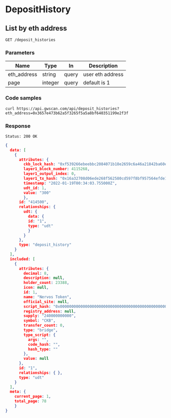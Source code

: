 # DepositHistory
## List by eth address
```
GET /deposit_histories
```

### Parameters
|Name|Type|In|Description|
|---|---|---|---|
|eth_address|string|query|user eth address|
|page|integer|query|default is 1|

### Code samples

```console
curl https://api.gwscan.com/api/deposit_histories?eth_address=0x3657e473b62a5f3265f5a5a8bf640351199e2f3f
```

### Response

```
Status: 200 OK
```

```json
{
  data: [
    {
      attributes: {
        ckb_lock_hash: "0xf539266ebeebbc2084071b18e2659c6a46a21842ba60ec1e4f7787545be0c949",
        layer1_block_number: 4115268,
        layer1_output_index: 0,
        layer1_tx_hash: "0x16a32708d06ede268f562580cd597f8bf957564efde166d53a6f1968b3358631",
        timestamp: "2022-01-19T00:34:03.755000Z",
        udt_id: 1,
        value: "300"
        },
      id: "414500",
      relationships: {
        udt: {
          data: {
          id: "1",
          type: "udt"
          }
        }
      },
      type: "deposit_history"
    }
  ],
  included: [
    {
      attributes: {
        decimal: 8,
        description: null,
        holder_count: 23388,
        icon: null,
        id: 1,
        name: "Nervos Token",
        official_site: null,
        script_hash: "0x0000000000000000000000000000000000000000000000000000000000000000",
        registry_address: null,
        supply: "240000000000",
        symbol: "CKB",
        transfer_count: 0,
        type: "bridge",
        type_script: {
          args: "",
          code_hash: "",
          hash_type: ""
        },
        value: null
      },
      id: "1",
      relationships: { },
      type: "udt"
    }
  ],
  meta: {
    current_page: 1,
    total_page: 78
    }
}
